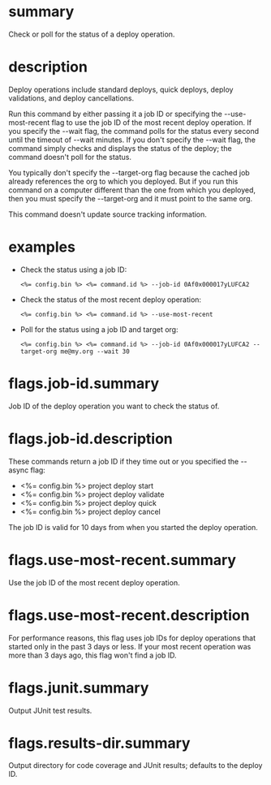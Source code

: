 # summary

Check or poll for the status of a deploy operation.

# description

Deploy operations include standard deploys, quick deploys, deploy validations, and deploy cancellations.

Run this command by either passing it a job ID or specifying the --use-most-recent flag to use the job ID of the most recent deploy operation.  If you specify the --wait flag, the command polls for the status every second until the timeout of --wait minutes.  If you don't specify the --wait flag, the command simply checks and displays the status of the deploy; the command doesn't poll for the status. 

You typically don't specify the --target-org flag because the cached job already references the org to which you deployed.  But if you run this command on a computer different than the one from which you deployed, then you must specify the --target-org and it must point to the same org. 

This command doesn't update source tracking information.

# examples

- Check the status using a job ID:

      <%= config.bin %> <%= command.id %> --job-id 0Af0x000017yLUFCA2

- Check the status of the most recent deploy operation:

      <%= config.bin %> <%= command.id %> --use-most-recent

- Poll for the status using a job ID and target org:

      <%= config.bin %> <%= command.id %> --job-id 0Af0x000017yLUFCA2 --target-org me@my.org --wait 30

# flags.job-id.summary

Job ID of the deploy operation you want to check the status of.

# flags.job-id.description

These commands return a job ID if they time out or you specified the --async flag:

- <%= config.bin %> project deploy start
- <%= config.bin %> project deploy validate
- <%= config.bin %> project deploy quick
- <%= config.bin %> project deploy cancel

The job ID is valid for 10 days from when you started the deploy operation.

# flags.use-most-recent.summary

Use the job ID of the most recent deploy operation.

# flags.use-most-recent.description

For performance reasons, this flag uses job IDs for deploy operations that started only in the past 3 days or less. If your most recent operation was more than 3 days ago, this flag won't find a job ID.

# flags.junit.summary

Output JUnit test results.

# flags.results-dir.summary

Output directory for code coverage and JUnit results; defaults to the deploy ID.
